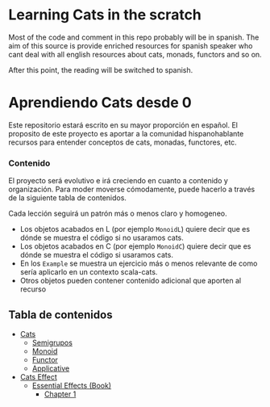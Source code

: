 # Learning Cats in the scratch

Most of the code and comment in this repo probably will be in spanish. The aim of this source is provide enriched
resources for spanish speaker who cant deal with all english resources about cats, monads, functors and so on.

After this point, the reading will be switched to spanish.

# Aprendiendo Cats desde 0

Este repositorio estará escrito en su mayor proporción en español. El proposito de este proyecto es aportar a la
comunidad hispanohablante recursos para entender conceptos de cats, monadas, functores, etc.

### Contenido

El proyecto será evolutivo e irá creciendo en cuanto a contenido y organización. Para moder moverse cómodamente, puede
hacerlo a través de la siguiente tabla de contenidos.

Cada lección seguirá un patrón más o menos claro y homogeneo.

* Los objetos acabados en L (por ejemplo `MonoidL`) quiere decir que es dónde se muestra el código si no usaramos cats.
* Los objetos acabados en C (por ejemplo `MonoidC`) quiere decir que es dónde se muestra el código si usaramos cats.
* En los `Example` se muestra un ejercicio más o menos relevante de como sería aplicarlo en un contexto scala-cats.
* Otros objetos pueden contener contenido adicional que aporten al recurso

## Tabla de contenidos

* [Cats](./src/main/scala/io/github/invasion/learning/cats/)
    * [Semigrupos](./src/main/scala/io/github/invasion/learning/cats/semigroup)
    * [Monoid](./src/main/scala/io/github/invasion/learning/cats/semigroup)
    * [Functor](./src/main/scala/io/github/invasion/learning/cats/functor)
    * [Applicative](./src/main/scala/io/github/invasion/learning/cats/applicative)
* [Cats Effect](./src/main/scala/io/github/invasion/learning/effect)
    * [Essential Effects (Book)](./src/main/scala/io/github/invasion/learning/effect/ee)
        * [Chapter 1](src/main/scala/io/github/invasion/learning/effect/ee/chapter1)
